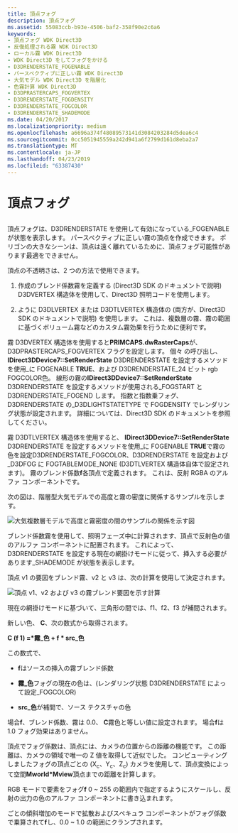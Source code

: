 ```yaml
---
title: 頂点フォグ
description: 頂点フォグ
ms.assetid: 55083ccb-b93e-4506-baf2-358f90e2c6a6
keywords:
- 頂点フォグ WDK Direct3D
- 反復処理される霧 WDK Direct3D
- ローカル霧 WDK Direct3D
- WDK Direct3D をしてフォグをかける
- D3DRENDERSTATE_FOGENABLE
- パースペクティブに正しい霧 WDK Direct3D
- 大気モデル WDK Direct3D を階層化
- 色霧計算 WDK Direct3D
- D3DPRASTERCAPS_FOGVERTEX
- D3DRENDERSTATE_FOGDENSITY
- D3DRENDERSTATE_FOGCOLOR
- D3DRENDERSTATE_SHADEMODE
ms.date: 04/20/2017
ms.localizationpriority: medium
ms.openlocfilehash: a6696a374f48089573141d3084203284d5dea6c4
ms.sourcegitcommit: 0cc5051945559a242d941a6f2799d161d8eba2a7
ms.translationtype: MT
ms.contentlocale: ja-JP
ms.lasthandoff: 04/23/2019
ms.locfileid: "63387430"
---
```

# <a name="vertex-fog"></a>頂点フォグ


## <span id="ddk_vertex_fog_gg"></span><span id="DDK_VERTEX_FOG_GG"></span>


頂点フォグは、D3DRENDERSTATE を使用して有効になっている\_FOGENABLE が状態を表示します。 パースペクティブに正しい霧の頂点を作成できます。 ポリゴンの大きなシーンは、頂点は遠く離れているために、頂点フォグ可能性があります最適をできません。

頂点の不透明さは、2 つの方法で使用できます。

1.  作成のブレンド係数霧を定義する (Direct3D SDK のドキュメントで説明) D3DVERTEX 構造体を使用して、Direct3D 照明コードを使用します。

2.  ように D3DLVERTEX または D3DTLVERTEX 構造体の (両方が、Direct3D SDK のドキュメントで説明) を使用します。 これは、複数層の霧、霧の範囲に基づくボリューム霧などのカスタム霧効果を行うために便利です。

霧 D3DVERTEX 構造体を使用すると**PRIMCAPS.dwRasterCaps**が、D3DPRASTERCAPS\_FOGVERTEX フラグを設定します。 個々 の呼び出し、 **IDirect3DDevice7::SetRenderState** D3DRENDERSTATE を設定するメソッドを使用\_に FOGENABLE **TRUE**、および D3DRENDERSTATE\_24 ビット rgb FOGCOLOR色。 線形の霧の**IDirect3DDevice7::SetRenderState** D3DRENDERSTATE を設定するメソッドが使用される\_FOGSTART と D3DRENDERSTATE\_FOGEND します。 指数と指数乗フォグ、D3DRENDERSTATE の\_D3DLIGHTSTATETYPE で FOGDENSITY でレンダリング状態が設定されます。 詳細については、Direct3D SDK のドキュメントを参照してください。

霧 D3DTLVERTEX 構造体を使用すると、 **IDirect3DDevice7::SetRenderState** D3DRENDERSTATE を設定するメソッドを使用\_に FOGENABLE **TRUE**で霧の色を設定D3DRENDERSTATE\_FOGCOLOR、D3DRENDERSTATE を設定および\_D3DFOG に FOGTABLEMODE\_NONE (D3DTLVERTEX 構造体自体で設定されます)。 霧のブレンド係数**f**各頂点で定義されます。 これは、反射 RGBA のアルファ コンポーネントです。

次の図は、階層型大気モデルでの高度と霧の密度に関係するサンプルを示します。

![大気複数層モデルで高度と霧密度の間のサンプルの関係を示す図](images/d3dfig25.png)

ブレンド係数霧を使用して、照明フェーズ中に計算されます、頂点で反射色の値のアルファ コンポーネントに配置されます。 これによって、D3DRENDERSTATE を設定する現在の網掛けモードに従って、挿入する必要があります\_SHADEMODE が状態を表示します。

頂点 v1 の要因をブレンド霧、v2 と v3 は、次の計算を使用して決定されます。

![頂点 v1、v2 および v3 の霧ブレンド要因を示す計算](images/d3dfig8.png)

現在の網掛けモードに基づいて、三角形の間では、f1、f2、f3 が補間されます。

新しい色、 **C**、次の数式から取得されます。

**C (f 1) =\*霧\_色 + f \* src\_色**

この数式で、

-   **f**はソースの挿入の霧ブレンド係数

-   **霧\_色**フォグの現在の色は、(レンダリング状態 D3DRENDERSTATE によって設定\_FOGCOLOR)

-   **src\_色**が補間で、ソース テクスチャの色

場合**f**、ブレンド係数、霧は 0.0、 **C**霧色と等しい値に設定されます。 場合**f**は 1.0 フォグ効果はありません。

頂点でフォグ係数は、頂点には、カメラの位置からの距離の機能です。 この距離は、カメラの領域で唯一の Z 値を取得して近似でした。 コンピューティングしましたフォグの頂点ごとの (X<sub>c</sub>、Y<sub>c</sub>、Z<sub>c</sub>) カメラを使用して、頂点変換によって空間**Mworld\*Mview**頂点までの距離を計算します。

RGB モードで要素をフォグ**f** 0 ~ 255 の範囲内で指定するようにスケールし、反射の出力の色のアルファ コンポーネントに書き込まれます。

ごとの傾斜増加のモードで拡散およびスペキュラ コンポーネントがフォグ係数で乗算されて**f**し、0.0 ~ 1.0 の範囲にクランプされます。

 

 





